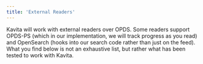 ```yaml
---
title: 'External Readers'
---
```


Kavita will work with external readers over OPDS. Some readers support OPDS-PS (which in our implementation, we will track progress as you read) and OpenSearch (hooks into our search code rather than just on the feed). What you find below is not an exhaustive list, but rather what has been tested to work with Kavita. 

